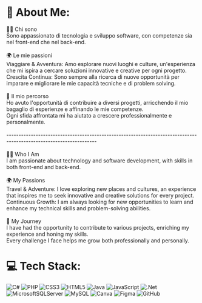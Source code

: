 # 💫 About Me:
👨‍💻 Chi sono<br>Sono appassionato di tecnologia e sviluppo software, con competenze sia nel front-end che nel back-end.<br><br>🌍 Le mie passioni<br>Viaggiare & Avventura: Amo esplorare nuovi luoghi e culture, un'esperienza che mi ispira a cercare soluzioni innovative e creative per ogni progetto.<br>Crescita Continua: Sono sempre alla ricerca di nuove opportunità per imparare e migliorare le mie capacità tecniche e di problem solving.<br><br>🚀 Il mio percorso<br>Ho avuto l'opportunità di contribuire a diversi progetti, arricchendo il mio bagaglio di esperienze e affinando le mie competenze. <br>Ogni sfida affrontata mi ha aiutato a crescere professionalmente e personalmente.<br><br>-------------------------------------------------------------------------------------------------------------------<br><br>👨‍💻 Who I Am<br>I am passionate about technology and software development, with skills in both front-end and back-end.<br><br>🌍 My Passions<br>Travel & Adventure: I love exploring new places and cultures, an experience that inspires me to seek innovative and creative solutions for every project.<br>Continuous Growth: I am always looking for new opportunities to learn and enhance my technical skills and problem-solving abilities.<br><br>🚀 My Journey<br>I have had the opportunity to contribute to various projects, enriching my experience and honing my skills. <br>Every challenge I face helps me grow both professionally and personally.


# 💻 Tech Stack:
![C#](https://img.shields.io/badge/c%23-%23239120.svg?style=for-the-badge&logo=csharp&logoColor=white) ![PHP](https://img.shields.io/badge/php-%23777BB4.svg?style=for-the-badge&logo=php&logoColor=white) ![CSS3](https://img.shields.io/badge/css3-%231572B6.svg?style=for-the-badge&logo=css3&logoColor=white) ![HTML5](https://img.shields.io/badge/html5-%23E34F26.svg?style=for-the-badge&logo=html5&logoColor=white) ![Java](https://img.shields.io/badge/java-%23ED8B00.svg?style=for-the-badge&logo=openjdk&logoColor=white) ![JavaScript](https://img.shields.io/badge/javascript-%23323330.svg?style=for-the-badge&logo=javascript&logoColor=%23F7DF1E) ![.Net](https://img.shields.io/badge/.NET-5C2D91?style=for-the-badge&logo=.net&logoColor=white) ![MicrosoftSQLServer](https://img.shields.io/badge/Microsoft%20SQL%20Server-CC2927?style=for-the-badge&logo=microsoft%20sql%20server&logoColor=white) ![MySQL](https://img.shields.io/badge/mysql-4479A1.svg?style=for-the-badge&logo=mysql&logoColor=white) ![Canva](https://img.shields.io/badge/Canva-%2300C4CC.svg?style=for-the-badge&logo=Canva&logoColor=white) ![Figma](https://img.shields.io/badge/figma-%23F24E1E.svg?style=for-the-badge&logo=figma&logoColor=white) ![GitHub](https://img.shields.io/badge/github-%23121011.svg?style=for-the-badge&logo=github&logoColor=white)
